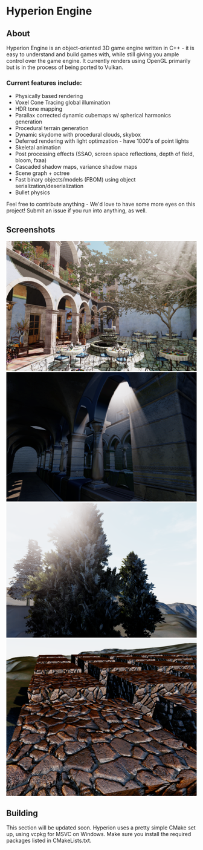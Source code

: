 # Hyperion Engine


## About

Hyperion Engine is an object-oriented 3D game engine written in C++ - it is easy to understand and build games with, while still giving you ample control over the game engine. It currently renders using OpenGL primarily but is in the process of being ported to Vulkan.

### Current features include:
* Physically based rendering
* Voxel Cone Tracing global illumination
* HDR tone mapping
* Parallax corrected dynamic cubemaps w/ spherical harmonics generation
* Procedural terrain generation
* Dynamic skydome with procedural clouds, skybox
* Deferred rendering with light optimzation - have 1000's of point lights
* Skeletal animation
* Post processing effects (SSAO, screen space reflections, depth of field, bloom, fxaa)
* Cascaded shadow maps, variance shadow maps
* Scene graph + octree
* Fast binary objects/models (FBOM) using object serialization/deserialization
* Bullet physics

Feel free to contribute anything - We'd love to have some more eyes on this project! Submit an issue if you run into anything, as well.

## Screenshots

![Apex engine screenshot](/screenshots/screenshot71.PNG)
![Apex engine screenshot](/screenshots/screenshot57.PNG)
![Apex engine screenshot](/screenshots/screenshot58.PNG)
![Apex engine screenshot](/screenshots/screenshot61.PNG)

## Building

This section will be updated soon. Hyperion uses a pretty simple CMake set up, using vcpkg for MSVC on Windows.
Make sure you install the required packages listed in CMakeLists.txt.
